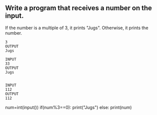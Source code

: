 ## Write a program that receives a number on the input.
If the number is a multiple of 3, it prints "Jugs". 
Otherwise, it prints the number.
```INPUT 
3 
OUTPUT
Jugs

INPUT 
33
OUTPUT
Jugs


INPUT 
112
OUTPUT
112

```
num=int(input())
if(num%3==0):
 print("Jugs")
else:
  print(num)
